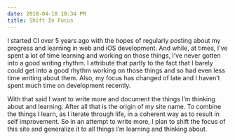 ```yaml
---
date: 2018-04-18 10:34 PM
title: Shift In Focus
---
```


I started CI over 5 years ago with the hopes of regularly posting about my progress and learning in web and iOS development. And while, at times, I’ve spent a lot of time learning and working on those things, I’ve never gotten into a good writing rhythm. I attribute that partly to the fact that I barely could get into a good rhythm working on those things and so had even less time writing about them. Also, my focus has changed of late and I haven’t spent much time on development recently. 

With that said I want to write more and document the things I’m thinking about and learning. After all that is the origin of my site name. To combine the things I learn, as I iterate through life, in a coherent way as to result in self improvement. So in an attempt to write more, I plan to shift the focus of this site and generalize it to all things I’m learning and thinking about. 